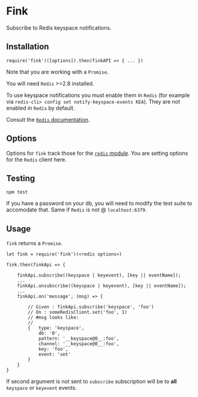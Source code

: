 # Fink

Subscribe to Redis keyspace notifications.

## Installation

```
require('fink')([options]).then(finkAPI => { ... })
```

Note that you are working with a `Promise`.

You will need `Redis` >=2.8 installed. 

To use keyspace notifications you must enable them in `Redis` (for example via `redis-cli> config set notify-keyspace-events KEA`). They are not enabled in `Redis` by default.

Consult the [`Redis` documentation](http://redis.io/topics/notifications). 

## Options

Options for `fink` track those for the [`redis` module](https://github.com/NodeRedis/node_redis#options-is-an-object-with-the-following-possible-properties). You are setting options for the `Redis` client here.

## Testing

`npm test`

If you have a password on your db, you will need to modify the test suite to accomodate that. Same if `Redis` is not @ `localhost:6379`.

## Usage

`fink` returns a `Promise`.

```
let fink = require('fink')(<redis options>)

fink.then(finkApi => { 

    finkApi.subscribe((keyspace | keyevent), [key || eventName]);
    ...
    finkApi.unsubscribe((keyspace | keyevent), [key || eventName]);  
    ...
    finkApi.on('message', (msg) => {
    
        // Given : finkApi.subscribe('keyspace', 'foo')
        // On : someRedisClient.set('foo', 1)
        // #msg looks like:
        //
        {   type: 'keyspace',
            db: '0',
            pattern: '__keyspace@0__:foo',
            channel: '__keyspace@0__:foo',
            key: 'foo',
            event: 'set' 
        }
    }
}
```

If second argument is not sent to `subscribe` subscription will be to **all** `keyspace` or `keyevent` events.


